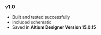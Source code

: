 ### v1.0
- Built and tested successfully
- Included schematic
- Saved in **Altium Designer Version 15.0.15**